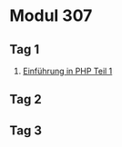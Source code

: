 # Modul 307

## Tag 1

1. [Einführung in PHP Teil 1 ](http://example.com)

## Tag 2

## Tag 3
<!--stackedit_data:
eyJoaXN0b3J5IjpbLTEzNjIwMDE2ODksMTQ2OTE4NTkyXX0=
-->